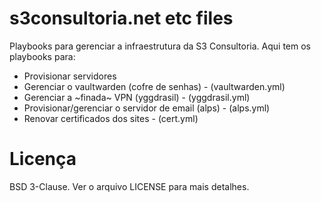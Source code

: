 # s3consultoria.net etc files

Playbooks para gerenciar a infraestrutura da S3 Consultoria. Aqui tem os
playbooks para:

- Provisionar servidores
- Gerenciar o vaultwarden (cofre de senhas) - (vaultwarden.yml)
- Gerenciar a ~finada~ VPN (yggdrasil) - (yggdrasil.yml)
- Provisionar/gerenciar o servidor de email (alps) - (alps.yml)
- Renovar certificados dos sites - (cert.yml)

# Licença

BSD 3-Clause. Ver o arquivo LICENSE para mais detalhes.
